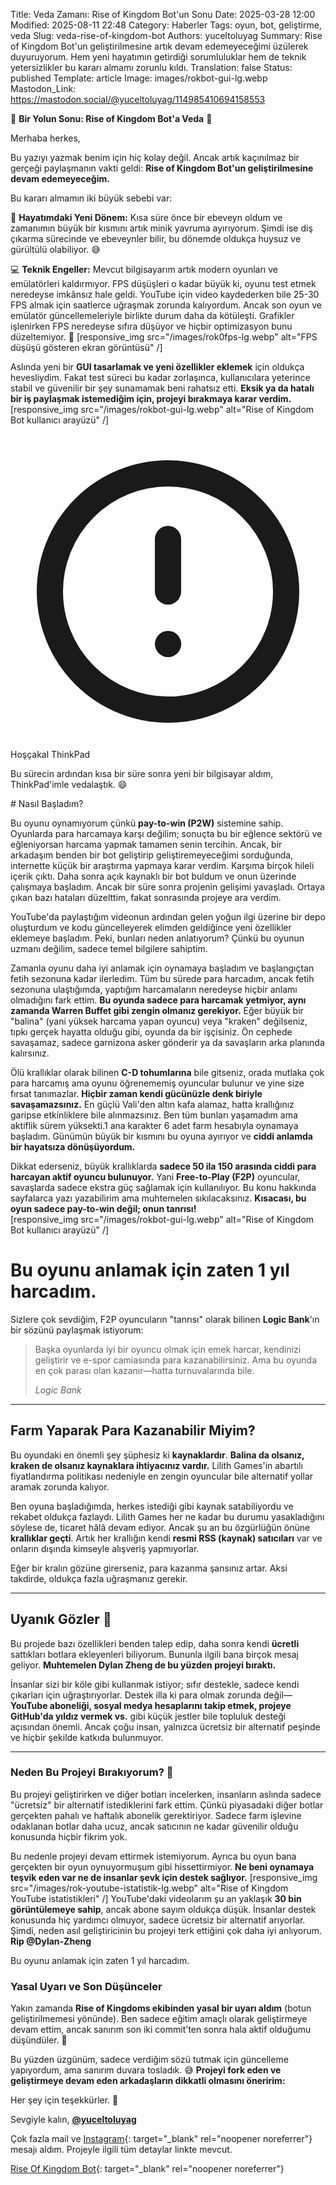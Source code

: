 Title: Veda Zamanı: Rise of Kingdom Bot'un Sonu
Date: 2025-03-28 12:00
Modified: 2025-08-11 22:48
Category: Haberler
Tags: oyun, bot, geliştirme, veda
Slug: veda-rise-of-kingdom-bot
Authors: yuceltoluyag
Summary: Rise of Kingdom Bot'un geliştirilmesine artık devam edemeyeceğimi üzülerek duyuruyorum. Hem yeni hayatımın getirdiği sorumluluklar hem de teknik yetersizlikler bu kararı almamı zorunlu kıldı.
Translation: false
Status: published
Template: article
Image: images/rokbot-gui-lg.webp
Mastodon_Link: https://mastodon.social/@yuceltoluyag/114985410694158553


🚨 **Bir Yolun Sonu: Rise of Kingdom Bot'a Veda** 🚨

Merhaba herkes,

Bu yazıyı yazmak benim için hiç kolay değil. Ancak artık kaçınılmaz bir gerçeği paylaşmanın vakti geldi: **Rise of Kingdom Bot'un geliştirilmesine devam edemeyeceğim.** 

Bu kararı almamın iki büyük sebebi var:

👶 **Hayatımdaki Yeni Dönem:** Kısa süre önce bir ebeveyn oldum ve zamanımın büyük bir kısmını artık minik yavruma ayırıyorum. Şimdi ise diş çıkarma sürecinde ve ebeveynler bilir, bu dönemde oldukça huysuz ve gürültülü olabiliyor. 😅 

💻 **Teknik Engeller:** Mevcut bilgisayarım artık modern oyunları ve emülatörleri kaldırmıyor. FPS düşüşleri o kadar büyük ki, oyunu test etmek neredeyse imkânsız hale geldi. YouTube için video kaydederken bile 25-30 FPS almak için saatlerce uğraşmak zorunda kalıyordum. Ancak son oyun ve emülatör güncellemeleriyle birlikte durum daha da kötüleşti. Grafikler işlenirken FPS neredeyse sıfıra düşüyor ve hiçbir optimizasyon bunu düzeltemiyor. 🥶
[responsive_img src="/images/rok0fps-lg.webp" alt="FPS düşüşü gösteren ekran görüntüsü" /]



Aslında yeni bir **GUI tasarlamak ve yeni özellikler eklemek** için oldukça hevesliydim. Fakat test süreci bu kadar zorlaşınca, kullanıcılara yeterince stabil ve güvenilir bir şey sunamamak beni rahatsız etti. **Eksik ya da hatalı bir iş paylaşmak istemediğim için, projeyi bırakmaya karar verdim.**
[responsive_img src="/images/rokbot-gui-lg.webp" alt="Rise of Kingdom Bot kullanıcı arayüzü" /]
<div class="info-box important">
    <svg xmlns="http://www.w3.org/2000/svg" class="w-6 h-6" fill="none" viewBox="0 0 24 24" stroke="currentColor">
        <path stroke-linecap="round" stroke-linejoin="round" stroke-width="2" d="M12 8v4m0 4h.01M21 12a9 9 0 11-18 0 9 9 0 0118 0z" />
    </svg>
    <div>
        <div class="alert-title">Hoşçakal ThinkPad</div>
        <p>Bu sürecin ardından kısa bir süre sonra yeni bir bilgisayar aldım, ThinkPad'imle vedalaştık. 😄</p>
    </div>
</div>
# Nasıl Başladım?  

Bu oyunu oynamıyorum çünkü **pay-to-win (P2W)** sistemine sahip. Oyunlarda para harcamaya karşı değilim; sonuçta bu bir eğlence sektörü ve eğleniyorsan harcama yapmak tamamen senin tercihin. Ancak, bir arkadaşım benden bir bot geliştirip geliştiremeyeceğimi sorduğunda, internette küçük bir araştırma yapmaya karar verdim. Karşıma birçok hileli içerik çıktı. Daha sonra açık kaynaklı bir bot buldum ve onun üzerinde çalışmaya başladım. Ancak bir süre sonra projenin gelişimi yavaşladı. Ortaya çıkan bazı hataları düzelttim, fakat sonrasında projeye ara verdim.  

YouTube'da paylaştığım videonun ardından gelen yoğun ilgi üzerine bir depo oluşturdum ve kodu güncelleyerek elimden geldiğince yeni özellikler eklemeye başladım. Peki, bunları neden anlatıyorum? Çünkü bu oyunun uzmanı değilim, sadece temel bilgilere sahiptim.  

Zamanla oyunu daha iyi anlamak için oynamaya başladım ve başlangıçtan fetih sezonuna kadar ilerledim. Tüm bu sürede para harcadım, ancak fetih sezonuna ulaştığımda, yaptığım harcamaların neredeyse hiçbir anlamı olmadığını fark ettim. **Bu oyunda sadece para harcamak yetmiyor, aynı zamanda Warren Buffet gibi zengin olmanız gerekiyor.** Eğer büyük bir "balina" (yani yüksek harcama yapan oyuncu) veya "kraken" değilseniz, tıpkı gerçek hayatta olduğu gibi, oyunda da bir işçisiniz. Ön cephede savaşamaz, sadece garnizona asker gönderir ya da savaşların arka planında kalırsınız.  

Ölü krallıklar olarak bilinen **C-D tohumlarına** bile gitseniz, orada mutlaka çok para harcamış ama oyunu öğrenememiş oyuncular bulunur ve yine size fırsat tanımazlar. **Hiçbir zaman kendi gücünüzle denk biriyle savaşamazsınız.** En güçlü Vali'den altın kafa alamaz, hatta krallığınız garipse etkinliklere bile alınmazsınız. Ben tüm bunları yaşamadım ama aktiflik sürem yüksekti.1 ana karakter 6 adet farm hesabıyla oynamaya başladım. Günümün büyük bir kısmını bu oyuna ayırıyor ve **ciddi anlamda bir hayatsıza dönüşüyordum.**  

Dikkat ederseniz, büyük krallıklarda **sadece 50 ila 150 arasında ciddi para harcayan aktif oyuncu bulunuyor.** Yani **Free-to-Play (F2P)** oyuncular, savaşlarda sadece ekstra güç sağlamak için kullanılıyor. Bu konu hakkında sayfalarca yazı yazabilirim ama muhtemelen sıkılacaksınız. **Kısacası, bu oyun sadece pay-to-win değil; onun tanrısı!**  
[responsive_img src="/images/rokbot-gui-lg.webp" alt="Rise of Kingdom Bot kullanıcı arayüzü" /]
# Bu oyunu anlamak için zaten 1 yıl harcadım.  

Sizlere çok sevdiğim, F2P oyuncuların "tanrısı" olarak bilinen **Logic Bank**'ın bir sözünü paylaşmak istiyorum:  

<blockquote>
    <p>Başka oyunlarda iyi bir oyuncu olmak için emek harcar, kendinizi geliştirir ve e-spor camiasında para kazanabilirsiniz. Ama bu oyunda en çok parası olan kazanır—hatta turnuvalarında bile.</p>
    <cite>Logic Bank</cite>
</blockquote>

---

## Farm Yaparak Para Kazanabilir Miyim?  

Bu oyundaki en önemli şey şüphesiz ki **kaynaklardır**. **Balina da olsanız, kraken de olsanız kaynaklara ihtiyacınız vardır.** Lilith Games'in abartılı fiyatlandırma politikası nedeniyle en zengin oyuncular bile alternatif yollar aramak zorunda kalıyor.  

Ben oyuna başladığımda, herkes istediği gibi kaynak satabiliyordu ve rekabet oldukça fazlaydı. Lilith Games her ne kadar bu durumu yasakladığını söylese de, ticaret hâlâ devam ediyor. Ancak şu an bu özgürlüğün önüne **krallıklar geçti**. Artık her krallığın kendi **resmi RSS (kaynak) satıcıları** var ve onların dışında kimseyle alışveriş yapmıyorlar.  

Eğer bir kralın gözüne girerseniz, para kazanma şansınız artar. Aksi takdirde, oldukça fazla uğraşmanız gerekir.  

---

## Uyanık Gözler 🚨  

Bu projede bazı özellikleri benden talep edip, daha sonra kendi **ücretli** sattıkları botlara ekleyenleri biliyorum. Bununla ilgili bana birçok mesaj geliyor. **Muhtemelen Dylan Zheng de bu yüzden projeyi bıraktı.**  

İnsanlar sizi bir köle gibi kullanmak istiyor; sıfır destekle, sadece kendi çıkarları için uğraştırıyorlar. Destek illa ki para olmak zorunda değil—**YouTube aboneliği, sosyal medya hesaplarını takip etmek, projeye GitHub'da yıldız vermek vs.** gibi küçük jestler bile topluluk desteği açısından önemli. Ancak çoğu insan, yalnızca ücretsiz bir alternatif peşinde ve hiçbir şekilde katkıda bulunmuyor.  

---



### Neden Bu Projeyi Bırakıyorum? 🚀  

Bu projeyi geliştirirken ve diğer botları incelerken, insanların aslında sadece "ücretsiz" bir alternatif istediklerini fark ettim. Çünkü piyasadaki diğer botlar gerçekten pahalı ve haftalık abonelik gerektiriyor. Sadece farm işlevine odaklanan botlar daha ucuz, ancak satıcının ne kadar güvenilir olduğu konusunda hiçbir fikrim yok.

Bu nedenle projeyi devam ettirmek istemiyorum. Ayrıca bu oyun bana gerçekten bir oyun oynuyormuşum gibi hissettirmiyor. **Ne beni oynamaya teşvik eden var ne de insanlar şevk için destek sağlıyor.**
[responsive_img src="/images/rok-youtube-istatistik-lg.webp" alt="Rise of Kingdom YouTube istatistikleri" /]
YouTube'daki videolarım şu an yaklaşık **30 bin görüntülemeye sahip**, ancak abone sayım oldukça düşük. İnsanlar destek konusunda hiç yardımcı olmuyor, sadece ücretsiz bir alternatif arıyorlar. Şimdi, neden asıl geliştiricinin bu projeyi terk ettiğini çok daha iyi anlıyorum. **Rip @Dylan-Zheng**



<script type="module" src="https://cdn.jsdelivr.net/npm/@justinribeiro/lite-youtube@1/lite-youtube.min.js"></script>

<lite-youtube videoid="6IObh_HJvrk"></lite-youtube>

Bu oyunu anlamak için zaten 1 yıl harcadım.



### Yasal Uyarı ve Son Düşünceler

Yakın zamanda **Rise of Kingdoms ekibinden yasal bir uyarı aldım** (botun geliştirilmemesi yönünde). Ben sadece eğitim amaçlı olarak geliştirmeye devam ettim, ancak sanırım son iki commit'ten sonra hala aktif olduğumu düşündüler. 🙂 

Bu yüzden üzgünüm, sadece verdiğim sözü tutmak için güncelleme yapıyordum, ama sanırım duvara tosladık. 😅 **Projeyi fork eden ve geliştirmeye devam eden arkadaşların dikkatli olmasını öneririm:** 

Her şey için teşekkürler. 🙏

Sevgiyle kalın,
**[@yuceltoluyag](/hakkimda/)**



Çok fazla mail ve [Instagram](https://www.instagram.com/yuceltoluyag/){: target="_blank" rel="noopener noreferrer"} mesajı aldım. Projeyle ilgili tüm detaylar linkte mevcut.

[Rise Of Kingdom Bot](https://github.com/yuceltoluyag/Rise-of-Kingdoms-Bot/issues/24){: target="_blank" rel="noopener noreferrer"}